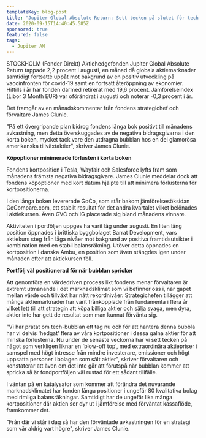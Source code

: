 ```yaml
---
templateKey: blog-post
title: "Jupiter Global Absolute Return: Sett tecken på slutet för tech-bubbla"
date: 2020-09-15T14:40:45.585Z
sponsored: true
featured: false
tags:
  - Jupiter AM
---
```

STOCKHOLM (Fonder Direkt) Aktiehedgefonden Jupiter Global Absolute Return tappade 2,2 procent i augusti, en månad då globala aktiemarknader samtidigt fortsatte uppåt mot bakgrund av en positiv utveckling på vaccinfronten för covid-19 samt en fortsatt återöppning av ekonomier. Hittills i år har fonden därmed retirerat med 19,6 procent. Jämförelseindex (Libor 3 Month EUR) var oförändrat i augusti och noterar -0,3 procent i år.

Det framgår av en månadskommentar från fondens strategichef och förvaltare James Clunie.

"På ett övergripande plan bidrog fondens långa bok positivt till månadens avkastning, men detta överskuggades av de negativa bidragsgivarna i den korta boken, mycket tack vare den utdragna bubblan hos en del glamorösa amerikanska tillväxtaktier", skriver James Clunie.

**Köpoptioner minimerade förlusten i korta boken**

Fondens kortposition i Tesla, Wayfair och Salesforce lyfts fram som månadens främsta negativa bidragsgivare. James Clunie meddelar dock att fondens köpoptioner med kort datum hjälpte till att minimera förlusterna för kortpositionerna.

I den långa boken levererade GoCo, som står bakom jämförelsesöksidan GoCompare.com, ett stabilt resultat för det andra kvartalet vilket belönades i aktiekursen. Även GVC och IG placerade sig bland månadens vinnare.

Aktiviteten i portföljen uppges ha varit låg under augusti. En liten lång position öppnades i brittiska byggbolaget Barrat Development, vars aktiekurs steg från låga nivåer mot bakgrund av positiva framtidsutsikter i kombination med en stabil balansräkning. Utöver detta öppnades en kortposition i danska Ambu, en position som även stängdes igen under månaden efter att aktiekursen föll.

**Portfölj väl positionerad för när bubblan spricker**

Att genomföra en värdedriven process likt fondens menar förvaltaren är extremt utmanande i det marknadsklimat som vi befinner oss i, när gapet mellan värde och tillväxt har nått rekordnivåer. Strategichefen tillägger att många aktiemarknader har varit frånkopplade från fundamenta i flera år vilket lett till att strategin att köpa billiga aktier och sälja svaga, men dyra, aktier inte har gett de resultat som man kunnat förvänta sig.

"Vi har pratat om tech-bubblan ett tag nu och för att hantera denna bubbla har vi delvis 'hedgat' flera av våra kortpositioner i dessa galna aktier för att minska förlusterna. Nu under de senaste veckorna har vi sett tecken på något som verkligen liknar en 'blow-off top', med extraordinära aktiepriser i samspel med högt intresse från mindre investerare, emissioner och högt uppsatta personer i bolagen som sålt aktier", skriver förvaltaren och konstaterar att även om det inte går att förutspå när bubblan kommer att spricka så är fondportföljen väl rustad för ett sådant tillfälle.

I väntan på en katalysator som kommer att förändra det nuvarande marknadsklimatet har fonden långa positioner i ungefär 80 kvalitativa bolag med rimliga balansräkningar. Samtidigt har de ungefär lika många kortpositioner där aktien ser dyr ut i jämförelse med förväntat kassaflöde, framkommer det.

"Från där vi står i dag så har den förväntade avkastningen för en strategi som vår aldrig vart högre", skriver James Clunie.